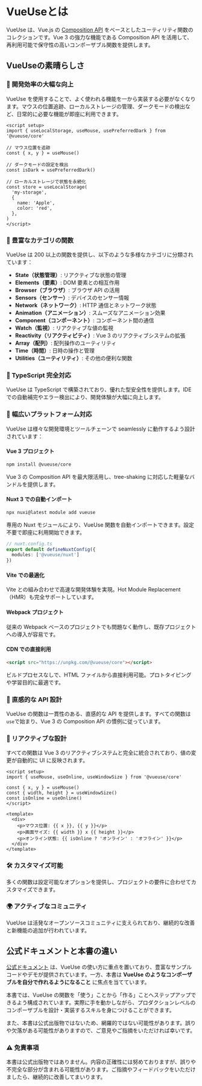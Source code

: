 # VueUseとは

VueUse は、Vue.js の [Composition API](https://vuejs.org/guide/extras/composition-api-faq.html) をベースとしたユーティリティ関数のコレクションです。Vue 3 の強力な機能である Composition API を活用して、再利用可能で保守性の高いコンポーザブル関数を提供します。

## VueUseの素晴らしさ

### 🎯 開発効率の大幅な向上

VueUse を使用することで、よく使われる機能を一から実装する必要がなくなります。マウスの位置追跡、ローカルストレージの管理、ダークモードの検出など、日常的に必要な機能が即座に利用できます。

```vue
<script setup>
import { useLocalStorage, useMouse, usePreferredDark } from '@vueuse/core'

// マウス位置を追跡
const { x, y } = useMouse()

// ダークモードの設定を検出
const isDark = usePreferredDark()

// ローカルストレージで状態を永続化
const store = useLocalStorage(
  'my-storage',
  {
    name: 'Apple',
    color: 'red',
  },
)
</script>
```

### 🔧 豊富なカテゴリの関数

VueUse は 200 以上の関数を提供し、以下のような多様なカテゴリに分類されています：

- **State（状態管理）**: リアクティブな状態の管理
- **Elements（要素）**: DOM 要素との相互作用
- **Browser（ブラウザ）**: ブラウザ API の活用
- **Sensors（センサー）**: デバイスのセンサー情報
- **Network（ネットワーク）**: HTTP 通信とネットワーク状態
- **Animation（アニメーション）**: スムーズなアニメーション効果
- **Component（コンポーネント）**: コンポーネント間の通信
- **Watch（監視）**: リアクティブな値の監視
- **Reactivity（リアクティビティ）**: Vue 3 のリアクティブシステムの拡張
- **Array（配列）**: 配列操作のユーティリティ
- **Time（時間）**: 日時の操作と管理
- **Utilities（ユーティリティ）**: その他の便利な関数

### 🚀 TypeScript 完全対応

VueUse は TypeScript で構築されており、優れた型安全性を提供します。IDE での自動補完やエラー検出により、開発体験が大幅に向上します。

### 📱 幅広いプラットフォーム対応

VueUse は様々な開発環境とツールチェーンで seamlessly に動作するよう設計されています：

#### Vue 3 プロジェクト
```bash
npm install @vueuse/core
```
Vue 3 の Composition API を最大限活用し、tree-shaking に対応した軽量なバンドルを提供します。

#### Nuxt 3 での自動インポート
```bash
npx nuxi@latest module add vueuse
```
専用の Nuxt モジュールにより、VueUse 関数を自動インポートできます。設定不要で即座に利用開始できます。

```typescript
// nuxt.config.ts
export default defineNuxtConfig({
  modules: ['@vueuse/nuxt']
})
```

#### Vite での最適化
Vite との組み合わせで高速な開発体験を実現。Hot Module Replacement（HMR）も完全サポートしています。

#### Webpack プロジェクト
従来の Webpack ベースのプロジェクトでも問題なく動作し、既存プロジェクトへの導入が容易です。

#### CDN での直接利用
```html
<script src="https://unpkg.com/@vueuse/core"></script>
```
ビルドプロセスなしで、HTML ファイルから直接利用可能。プロトタイピングや学習目的に最適です。

### 🎨 直感的な API 設計

VueUse の関数は一貫性のある、直感的な API を提供します。すべての関数は`use`で始まり、Vue 3 の Composition API の慣例に従っています。

### 🔄 リアクティブな設計

すべての関数は Vue 3 のリアクティブシステムと完全に統合されており、値の変更が自動的に UI に反映されます。

```vue
<script setup>
import { useMouse, useOnline, useWindowSize } from '@vueuse/core'

const { x, y } = useMouse()
const { width, height } = useWindowSize()
const isOnline = useOnline()
</script>

<template>
  <div>
    <p>マウス位置: {{ x }}, {{ y }}</p>
    <p>画面サイズ: {{ width }} x {{ height }}</p>
    <p>オンライン状態: {{ isOnline ? 'オンライン' : 'オフライン' }}</p>
  </div>
</template>
```

### 🛠️ カスタマイズ可能

多くの関数は設定可能なオプションを提供し、プロジェクトの要件に合わせてカスタマイズできます。

### 🌍 アクティブなコミュニティ

VueUse は活発なオープンソースコミュニティに支えられており、継続的な改善と新機能の追加が行われています。

## 公式ドキュメントと本書の違い

[公式ドキュメント](https://vueuse.org/) は、VueUse の使い方に重点を置いており、豊富なサンプルコードやデモが提供されています。一方、本書は **VueUse のようなコンポーザブルを自分で作れるようになること** に焦点を当てています。

本書では、VueUse の関数を「使う」ことから「作る」ことへステップアップできるよう構成されています。実際に手を動かしながら、プロダクションレベルのコンポーザブルを設計・実装するスキルを身につけることができます。

また、本書は公式出版物ではないため、網羅的ではない可能性があります。誤りや欠落がある可能性がありますので、ご意見やご指摘をいただければ幸いです。

### ⚠️ 免責事項

本書は公式出版物ではありません。内容の正確性には努めておりますが、誤りや不完全な部分が含まれる可能性があります。ご指摘やフィードバックをいただけましたら、継続的に改善してまいります。
